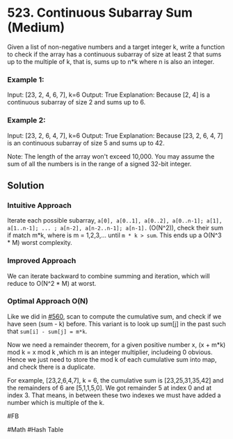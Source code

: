 # 523. Continuous Subarray Sum (Medium)

Given a list of non-negative numbers and a target integer k, write a function to check if the array has a continuous subarray of size at least 2 that sums up to the multiple of k, that is, sums up to n*k where n is also an integer.

### Example 1:
Input: [23, 2, 4, 6, 7],  k=6
Output: True
Explanation: Because [2, 4] is a continuous subarray of size 2 and sums up to 6.

### Example 2:
Input: [23, 2, 6, 4, 7],  k=6
Output: True
Explanation: Because [23, 2, 6, 4, 7] is an continuous subarray of size 5 and sums up to 42.

Note:
The length of the array won't exceed 10,000.
You may assume the sum of all the numbers is in the range of a signed 32-bit integer.

## Solution
### Intuitive Approach
Iterate each possible subarray, `a[0], a[0..1], a[0..2], a[0..n-1]; a[1], a[1..n-1]; ... ; a[n-2], a[n-2..n-1]; a[n-1].` (O(N^2)), check their sum if match m*k, where is m = 1,2,3,... until `m * k > sum`. This ends up a O(N^3 * M) worst complexity.

### Improved Approach
We can iterate backward to combine summing and iteration, which will reduce to O(N^2 * M) at worst.

### Optimal Approach O(N)
Like we did in [#560](../p560m/README.md), scan to compute the cumulative sum, and check if we have seen (sum - k) before. This variant is to look up sum[j] in the past such that `sum[i] - sum[j] = m*k`. 

Now we need a remainder theorem, for a given positive number x, (x + m*k) mod k = x mod k ,which m is an integer multiplier, includeing 0 obvious. Hence we just need to store the mod k of each cumulative sum into map, and check there is a duplicate.

For example, [23,2,6,4,7], k = 6, the cumulative sum is [23,25,31,35,42] and the remainders of 6 are [5,1,1,5,0]. We got remainder 5 at index 0 and at index 3. That means, in between these two indexes we must have added a number which is multiple of the k.

#FB

#Math #Hash Table

